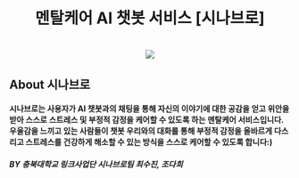 <h1 align="center"> 멘탈케어 AI 챗봇 서비스 [시나브로]<h1>
<p align="center">
  <img src="https://user-images.githubusercontent.com/74031552/150959081-52bb946b-b449-4cf4-8bb7-199a11444338.gif">
  </p>
  <h2>About 시나브로</h2>
<h4>
  시나브로는 사용자가 AI 챗봇과의 채팅을 통해 자신의 이야기에 대한 공감을 얻고 위안을 받아 스스로 스트레스 및 부정적 감정을 케어할 수 있도록 하는 멘탈케어 서비스입니다.<br>
 우울감을 느끼고 있는 사람들이 챗봇 우리와의 대화를 통해 부정적 감정을 올바르게 다스리고 스트레스를 건강하게 해소할 수 있는 방식을 스스로 케어할 수 있도록 합니다:)<br>

</h4>

  <h5> BY 충북대학교 링크사업단 시나브로팀 최수진, 조다희</h5>

